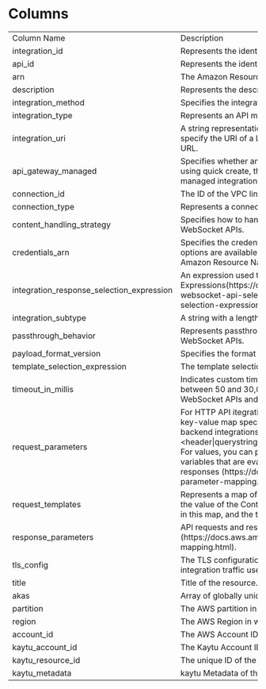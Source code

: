 # Columns  

<table>
	<tr><td>Column Name</td><td>Description</td></tr>
	<tr><td>integration_id</td><td>Represents the identifier of an integration.</td></tr>
	<tr><td>api_id</td><td>Represents the identifier of an API.</td></tr>
	<tr><td>arn</td><td>The Amazon Resource Name (ARN) specifying the integration.</td></tr>
	<tr><td>description</td><td>Represents the description of an integration.</td></tr>
	<tr><td>integration_method</td><td>Specifies the integration&#39;s HTTP method type.</td></tr>
	<tr><td>integration_type</td><td>Represents an API method integration type.</td></tr>
	<tr><td>integration_uri</td><td>A string representation of a URI with a length between [1-2048]. For a Lambda integration, specify the URI of a Lambda function. For an HTTP integration, specify a fully-qualified URL.</td></tr>
	<tr><td>api_gateway_managed</td><td>Specifies whether an integration is managed by API Gateway. If you created an API using using quick create, the resulting integration is managed by API Gateway. You can update a managed integration, but you can&#39;t delete it.</td></tr>
	<tr><td>connection_id</td><td>The ID of the VPC link for a private integration. Supported only for HTTP APIs.</td></tr>
	<tr><td>connection_type</td><td>Represents a connection type.</td></tr>
	<tr><td>content_handling_strategy</td><td>Specifies how to handle response payload content type conversions. Supported only for WebSocket APIs.</td></tr>
	<tr><td>credentials_arn</td><td>Specifies the credentials required for the integration, if any. For AWS integrations, three options are available. To specify an IAM Role for API Gateway to assume, use the role&#39;s Amazon Resource Name (ARN).</td></tr>
	<tr><td>integration_response_selection_expression</td><td>An expression used to extract information at runtime. See Selection Expressions(https://docs.aws.amazon.com/apigateway/latest/developerguide/apigateway-websocket-api-selection-expressions.html#apigateway-websocket-api-apikey-selection-expressions for more information.</td></tr>
	<tr><td>integration_subtype</td><td>A string with a length between [1-128].</td></tr>
	<tr><td>passthrough_behavior</td><td>Represents passthrough behavior for an integration response. Supported only for WebSocket APIs.</td></tr>
	<tr><td>payload_format_version</td><td>Specifies the format of the payload sent to an integration. Required for HTTP APIs.</td></tr>
	<tr><td>template_selection_expression</td><td>The template selection expression for the integration. Supported only for WebSocket APIs.</td></tr>
	<tr><td>timeout_in_millis</td><td>Indicates custom timeout between 50 and 29,000 milliseconds for WebSocket APIs and between 50 and 30,000 milliseconds for HTTP APIs. The default timeout is 29 seconds for WebSocket APIs and 30 seconds for HTTP APIs.</td></tr>
	<tr><td>request_parameters</td><td>For HTTP API itegrations, without a specified integrationSubtype request parameters are a key-value map specifying how to transform HTTP requests before sending them to backend integrations. The key should follow the pattern &lt;action&gt;:&lt;header|querystring|path&gt;.&lt;location&gt;. The action can be append, overwrite or remove. For values, you can provide static values, or map request data, stage variables, or context variables that are evaluated at runtime. To learn more, see Transforming API requests and responses (https://docs.aws.amazon.com/apigateway/latest/developerguide/http-api-parameter-mapping.html).</td></tr>
	<tr><td>request_templates</td><td>Represents a map of Velocity templates that are applied on the request payload based on the value of the Content-Type header sent by the client. The content type value is the key in this map, and the template (as a String) is the value. Supported only for WebSocket APIs.</td></tr>
	<tr><td>response_parameters</td><td>API requests and responses (https://docs.aws.amazon.com/apigateway/latest/developerguide/http-api-parameter-mapping.html).</td></tr>
	<tr><td>tls_config</td><td>The TLS configuration for a private integration. If you specify a TLS configuration, private integration traffic uses the HTTPS protocol. Supported only for HTTP APIs.</td></tr>
	<tr><td>title</td><td>Title of the resource.</td></tr>
	<tr><td>akas</td><td>Array of globally unique identifier strings (also known as) for the resource.</td></tr>
	<tr><td>partition</td><td>The AWS partition in which the resource is located (aws, aws-cn, or aws-us-gov).</td></tr>
	<tr><td>region</td><td>The AWS Region in which the resource is located.</td></tr>
	<tr><td>account_id</td><td>The AWS Account ID in which the resource is located.</td></tr>
	<tr><td>kaytu_account_id</td><td>The Kaytu Account ID in which the resource is located.</td></tr>
	<tr><td>kaytu_resource_id</td><td>The unique ID of the resource in Kaytu.</td></tr>
	<tr><td>kaytu_metadata</td><td>kaytu Metadata of the AWS resource.</td></tr>
</table>
